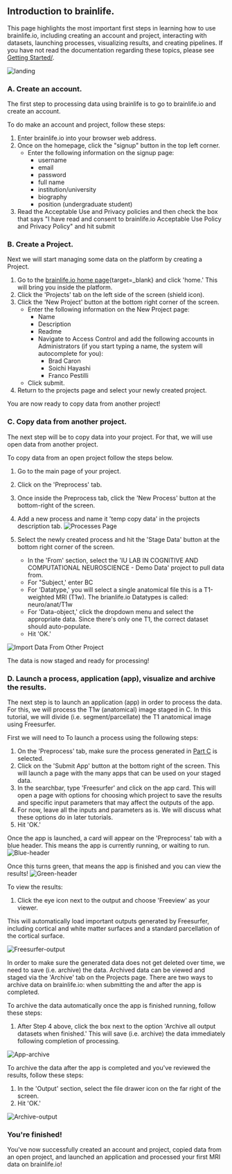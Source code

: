 ## Introduction to brainlife.

This page highlights the most important first steps in learning how to use brainlife.io, including creating an account and project, interacting with datasets, launching processes, visualizing results, and creating pipelines. If you have not read the documentation regarding these topics, please see [Getting Started/](/docs/user/started).

![landing](../img/brainlife-landing-page.png)

### A. Create an account.

The first step to processing data using brainlife is to go to brainlife.io and create an account.

To do make an account and project, follow these steps:

1. Enter brainlife.io into your browser web address. 
1. Once on the homepage, click the "signup" button in the top left corner.
    * Enter the following information on the signup page:
        * username
        * email
        * password
        * full name
        * institution/university
        * biography
        * position (undergraduate student)
1. Read the Acceptable Use and Privacy policies and then check the box that says "I have read and consent to brainlife.io Acceptable Use Policy and Privacy Policy" and hit submit

### B. Create a Project.

Next we will start managing some data on the platform by creating a Project.

1. Go to the [brainlife.io home page](https://brainlife.io){target=_blank} and click 'home.' This will bring you inside the platform.
1. Click the 'Projects' tab on the left side of the screen (shield icon).
1. Click the 'New Project' button at the bottom right corner of the screen.
    * Enter the following information on the New Project page:
        * Name
        * Description
        * Readme
        * Navigate to Access Control and add the following accounts in Administrators (if you start typing a name, the system will autocomplete for you):
            * Brad Caron
            * Soichi Hayashi
            * Franco Pestilli
    * Click submit.
1. Return to the projects page and select your newly created project.

You are now ready to copy data from another project!

### C. Copy data from another project.

The next step will be to copy data into your project. For that, we will use open data from another project.

To copy data from an open project follow the steps below.

1. Go to the main page of your project.
1. Click on the 'Preprocess' tab.
1. Once inside the Preprocess tab, click the 'New Process' button at the bottom-right of the screen. 
1. Add a new process and name it 'temp copy data' in the projects description tab.
![Processes Page](../img/projects.process.new.png)

1. Select the newly created process and hit the 'Stage Data' button at the bottom right corner of the screen.  
    * In the 'From' section, select the 'IU LAB IN COGNITIVE AND COMPUTATIONAL NEUROSCIENCE - Demo Data' project to pull data from.
    * For "Subject,' enter BC
    * For 'Datatype,' you will select a single anatomical file this is a T1-weighted MRI (T1w). The brianlife.io Datatypes is called: neuro/anat/T1w
    * For 'Data-object,' click the dropdown menu and select the appropriate data. Since there's only one T1, the correct dataset should auto-populate.
    * Hit 'OK.'

![Import Data From Other Project](../img/projects.processes.stagedata.selecteddata.png)
 
The data is now staged and ready for processing!

<!---
To upload your own data, follow the following steps:
1) Select your project from the projects page.
2) Select the 'archive' tab at the top of the screen.
3) On the archive page, click the '+' button at the bottom of the screen.
4) For datatype, choose the specific datatype for each image type (T1, T2, DWI, fMRI):
    * For each datatype, you'll need to choose the appropriate data files and a subject name (i.e. your randomly assigned ID). You can leave the rest of the fields empty.
    * Once you fill this information, hit next and then archive.
The data is now uploaded and archived to your project!
--->

### D. Launch a process, application (app), visualize and archive the results.

The next step is to launch an application (app) in order to process the data. For this, we will process the T1w (anatomical) image staged in C. In this tutorial, we will divide (i.e. segment/parcellate) the T1 anatomical image using Freesurfer.

First we will need to To launch a process using the following steps:

1. On the 'Preprocess' tab, make sure the process generated in [Part C](/docs/tutorial/introduction-to-brainlife/#c-copy-data-from-another-project) is selected.
1. Click on the 'Submit App' button at the bottom right of the screen. This will launch a page with the many apps that can be used on your staged data. 
1. In the searchbar, type 'Freesurfer' and click on the app card. This will open a page with options for choosing which project to save the results and specific input parameters that may affect the outputs of the app.
1. For now, leave all the inputs and parameters as is. We will discuss what these options do in later tutorials.
1. Hit 'OK.'

Once the app is launched, a card will appear on the 'Preprocess' tab with a blue header. This means the app is currently running, or waiting to run. 
![Blue-header](../img/app-freesurfer-running-blue-header.png)

Once this turns green, that means the app is finished and you can view the results!
![Green-header](../img/app-freesurfer-complete-green-header.png)

To view the results:

1. Click the eye icon next to the output and choose 'Freeview' as your viewer.

This will automatically load important outputs generated by Freesurfer, including cortical and white matter surfaces and a standard parcellation of the cortical surface.

![Freesurfer-output](../img/output-freesurfer-freeview.png)

In order to make sure the generated data does not get deleted over time, we need to save (i.e. archive) the data. Archived data can be viewed and staged via the 'Archive' tab on the Projects page. There are two ways to archive data on brainlife.io: when submitting the and after the app is completed.

To archive the data automatically once the app is finished running, follow these steps:

1. After Step 4 above, click the box next to the option 'Archive all output datasets when finished.' This will save (i.e. archive) the data immediately following completion of processing.

![App-archive](../img/app-freesurfer-archive-data.png)

To archive the data after the app is completed and you've reviewed the results, follow these steps:

1. In the 'Output' section, select the file drawer icon on the far right of the screen.
1. Hit 'OK.'

![Archive-output](../img/archive-freesurfer-outputs.png)

### You're finished! ###

You've now successfully created an account and project, copied data from an open project, and launched an application and processed your first MRI data on brainlife.io!
